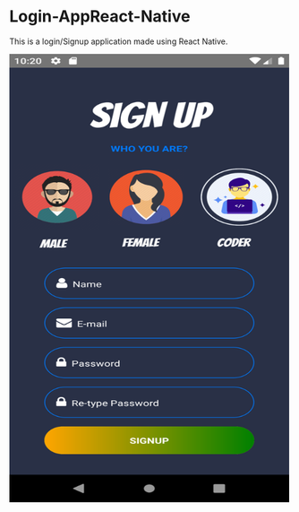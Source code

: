 # Login-AppReact-Native
This is a login/Signup application made using React Native.

<img src="image.png" width=500 height=800>
